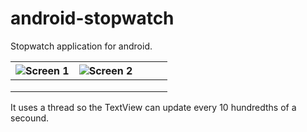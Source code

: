 android-stopwatch
=================

Stopwatch application for android. 

| ![Screen 1](http://i.imgur.com/5fbqfKl.png)  | ![Screen 2](http://i.imgur.com/gWFkrWG.png)  |   |   |   |
|---|---|---|---|---|
|   |   |   |   |   |
|   |   |   |   |   |
|   |   |   |   |   |




It uses a thread so the TextView can update every 10 hundredths of a secound.
